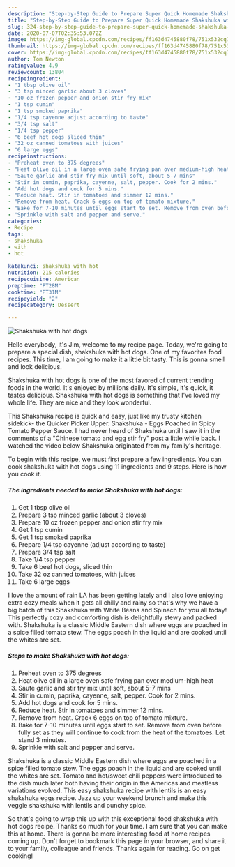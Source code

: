 ```yaml
---
description: "Step-by-Step Guide to Prepare Super Quick Homemade Shakshuka with hot dogs"
title: "Step-by-Step Guide to Prepare Super Quick Homemade Shakshuka with hot dogs"
slug: 324-step-by-step-guide-to-prepare-super-quick-homemade-shakshuka-with-hot-dogs
date: 2020-07-07T02:35:53.072Z
image: https://img-global.cpcdn.com/recipes/ff163d4745880f78/751x532cq70/shakshuka-with-hot-dogs-recipe-main-photo.jpg
thumbnail: https://img-global.cpcdn.com/recipes/ff163d4745880f78/751x532cq70/shakshuka-with-hot-dogs-recipe-main-photo.jpg
cover: https://img-global.cpcdn.com/recipes/ff163d4745880f78/751x532cq70/shakshuka-with-hot-dogs-recipe-main-photo.jpg
author: Tom Newton
ratingvalue: 4.9
reviewcount: 13804
recipeingredient:
- "1 tbsp olive oil"
- "3 tsp minced garlic about 3 cloves"
- "10 oz frozen pepper and onion stir fry mix"
- "1 tsp cumin"
- "1 tsp smoked paprika"
- "1/4 tsp cayenne adjust according to taste"
- "3/4 tsp salt"
- "1/4 tsp pepper"
- "6 beef hot dogs sliced thin"
- "32 oz canned tomatoes with juices"
- "6 large eggs"
recipeinstructions:
- "Preheat oven to 375 degrees"
- "Heat olive oil in a large oven safe frying pan over medium-high heat"
- "Saute garlic and stir fry mix until soft, about 5-7 mins"
- "Stir in cumin, paprika, cayenne, salt, pepper. Cook for 2 mins."
- "Add hot dogs and cook for 5 mins."
- "Reduce heat. Stir in tomatoes and simmer 12 mins."
- "Remove from heat. Crack 6 eggs on top of tomato mixture."
- "Bake for 7-10 minutes until eggs start to set. Remove from oven before fully set as they will continue to cook from the heat of the tomatoes. Let stand 3 minutes."
- "Sprinkle with salt and pepper and serve."
categories:
- Recipe
tags:
- shakshuka
- with
- hot

katakunci: shakshuka with hot 
nutrition: 215 calories
recipecuisine: American
preptime: "PT28M"
cooktime: "PT31M"
recipeyield: "2"
recipecategory: Dessert

---
```



![Shakshuka with hot dogs](https://img-global.cpcdn.com/recipes/ff163d4745880f78/751x532cq70/shakshuka-with-hot-dogs-recipe-main-photo.jpg)

Hello everybody, it's Jim, welcome to my recipe page. Today, we're going to prepare a special dish, shakshuka with hot dogs. One of my favorites food recipes. This time, I am going to make it a little bit tasty. This is gonna smell and look delicious.

Shakshuka with hot dogs is one of the most favored of current trending foods in the world. It's enjoyed by millions daily. It's simple, it's quick, it tastes delicious. Shakshuka with hot dogs is something that I've loved my whole life. They are nice and they look wonderful.

This Shakshuka recipe is quick and easy, just like my trusty kitchen sidekick- the Quicker Picker Upper. Shakshuka - Eggs Poached in Spicy Tomato Pepper Sauce. I had never heard of Shakshuka until I saw it in the comments of a &#34;Chinese tomato and egg stir fry&#34; post a little while back. I watched the video below Shakshuka originated from my family&#39;s heritage.


To begin with this recipe, we must first prepare a few ingredients. You can cook shakshuka with hot dogs using 11 ingredients and 9 steps. Here is how you cook it.

<!--inarticleads1-->

##### The ingredients needed to make Shakshuka with hot dogs:

1. Get 1 tbsp olive oil
1. Prepare 3 tsp minced garlic (about 3 cloves)
1. Prepare 10 oz frozen pepper and onion stir fry mix
1. Get 1 tsp cumin
1. Get 1 tsp smoked paprika
1. Prepare 1/4 tsp cayenne (adjust according to taste)
1. Prepare 3/4 tsp salt
1. Take 1/4 tsp pepper
1. Take 6 beef hot dogs, sliced thin
1. Take 32 oz canned tomatoes, with juices
1. Take 6 large eggs


I love the amount of rain LA has been getting lately and I also love enjoying extra cozy meals when it gets all chilly and rainy so that&#39;s why we have a big batch of this Shakshuka with White Beans and Spinach for you all today! This perfectly cozy and comforting dish is delightfully stewy and packed with. Shakshuka is a classic Middle Eastern dish where eggs are poached in a spice filled tomato stew. The eggs poach in the liquid and are cooked until the whites are set. 

<!--inarticleads2-->

##### Steps to make Shakshuka with hot dogs:

1. Preheat oven to 375 degrees
1. Heat olive oil in a large oven safe frying pan over medium-high heat
1. Saute garlic and stir fry mix until soft, about 5-7 mins
1. Stir in cumin, paprika, cayenne, salt, pepper. Cook for 2 mins.
1. Add hot dogs and cook for 5 mins.
1. Reduce heat. Stir in tomatoes and simmer 12 mins.
1. Remove from heat. Crack 6 eggs on top of tomato mixture.
1. Bake for 7-10 minutes until eggs start to set. Remove from oven before fully set as they will continue to cook from the heat of the tomatoes. Let stand 3 minutes.
1. Sprinkle with salt and pepper and serve.


Shakshuka is a classic Middle Eastern dish where eggs are poached in a spice filled tomato stew. The eggs poach in the liquid and are cooked until the whites are set. Tomato and hot/sweet chili peppers were introduced to the dish much later both having their origin in the Americas and meatless variations evolved. This easy shakshuka recipe with lentils is an easy shakshuka eggs recipe. Jazz up your weekend brunch and make this veggie shakshuka with lentils and punchy spice. 

So that's going to wrap this up with this exceptional food shakshuka with hot dogs recipe. Thanks so much for your time. I am sure that you can make this at home. There is gonna be more interesting food at home recipes coming up. Don't forget to bookmark this page in your browser, and share it to your family, colleague and friends. Thanks again for reading. Go on get cooking!
